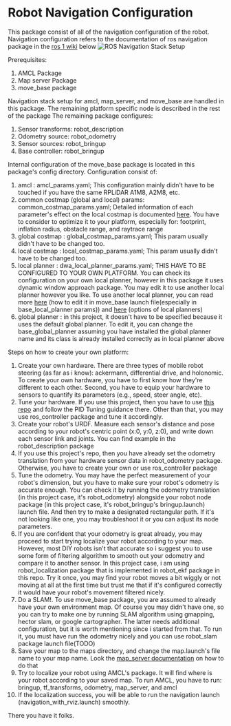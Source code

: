 # Robot Navigation Configuration

This package consist of all of the navigation configuration of the robot. Navigation configuration refers to the documentation of ros navigation package in the [ros 1 wiki](https://wiki.ros.org/navigation/Tutorials/RobotSetup) below
![ROS Navigation Stack Setup](https://wiki.ros.org/navigation/Tutorials/RobotSetup?action=AttachFile&do=get&target=overview_tf_small.png)

Prerequisites:
1. AMCL Package
2. Map server Package
3. move_base package

Navigation stack setup for amcl, map_server, and move_base are handled in this package. The remaining platform specific node is described in the rest of the package
The remaining package configures:
1. Sensor transforms: robot_description
2. Odometry source: robot_odometry
3. Sensor sources: robot_bringup
4. Base controller: robot_bringup

Internal configuration of the move_base package is located in this package's config directory. Configuration consist of:
1. amcl : amcl_params.yaml; This configuration mainly didn't have to be touched if you have the same RPLiDAR A1M8, A2M8, etc.
2. common costmap (global and local) params: common_costmap_params.yaml; Detailed information of each parameter's effect on the local costmap is documented [here](https://wiki.ros.org/navigation/Tutorials/RobotSetup#Costmap_Configuration_.28local_costmap.29_.26_.28global_costmap.29). You have to consider to optimize it to your platform, especially for: footprint, inflation radius, obstacle range, and raytrace range
3. global costmap : global_costmap_params.yaml; This param usually didn't have to be changed too.
4. local costmap : local_costmap_params.yaml; This param usually didn't have to be changed too.
5. local planner : dwa_local_planner_params.yaml; THIS HAVE TO BE CONFIGURED TO YOUR OWN PLATFORM. You can check its configuration on your own local planner, however in this package it uses dynamic window approach package. You may edit it to use another local planner however you like. To use another local planner, you can read more [here](http://wiki.ros.org/move_base) (how to edit it in move_base launch file(especially in base_local_planner params)) and [here](https://wiki.ros.org/nav_core) (options of local planners)
6. global planner : in this project, it doesn't have to be specified because it uses the default global planner. To edit it, you can change the base_global_planner assuming you have installed the global planner name and its class is already installed correctly as in local planner above

Steps on how to create your own platform:
1. Create your own hardware. There are three types of mobile robot steering (as far as i know): ackermann, differential drive, and holonomic.
To create your own hardware, you have to first know how they're different to each other. Second, you have to equip your hardware to sensors to quantify its parameters (e.g., speed, steer angle, etc).
2. Tune your hardware. If you use this project, then you have to use [this repo](https://github.com/samiframadhan/firwmare_robot) and follow the PID Tuning guidance there. Other than that, you may use ros_controller package and tune it accordingly.
3. Create your robot's URDF. Measure each sensor's distance and pose according to your robot's centric point (x:0, y:0, z:0), and write down each sensor link and joints. You can find example in the robot_description package
4. If you use this project's repo, then you have already set the odometry translation from your hardware sensor data in robot_odometry package. Otherwise, you have to create your own or use ros_controller package
5. Tune the odometry. You may have the perfect measurement of your robot's dimension, but you have to make sure your robot's odometry is accurate enough. You can check it by running the odometry translation (in this project case, it's robot_odometry) alongside your robot node package (in this project case, it's robot_bringup's bringup.launch) launch file. And then try to make a designated rectangular path. If it's not looking like one, you may troubleshoot it or you can adjust its node parameters.
6. If you are confident that your odometry is great already, you may proceed to start trying localize your robot according to your map. However, most DIY robots isn't that accurate so i suggest you to use some form of filtering algorithm to smooth out your odometry and compare it to another sensor. In this project case, i am using robot_localization package that is implemented in robot_ekf package in this repo. Try it once, you may find your robot moves a bit wiggly or not moving at all at the first time but trust me that if it's configured correctly it would have your robot's movement filtered nicely.
7. Do a SLAM!. To use move_base package, you are assumed to already have your own environment map. Of course you may didn't have one, so you can try to make one by running SLAM algorithm using gmapping, hector slam, or google cartographer. The latter needs additional configuration, but it is worth mentioning since i started from that. To run it, you must have run the odometry nicely and you can use robot_slam package launch file(TODO)
8. Save your map to the maps directory, and change the map.launch's file name to your map name. Look the [map_server documentation](http://wiki.ros.org/map_server) on how to do that
9. Try to localize your robot using AMCL's package. It will find where is your robot according to your saved map. To run AMCL, you have to run: bringup, tf_transforms, odometry, map_server, and amcl
10. If the localization success, you will be able to run the navigation launch (navigation_with_rviz.launch) smoothly.

There you have it folks.